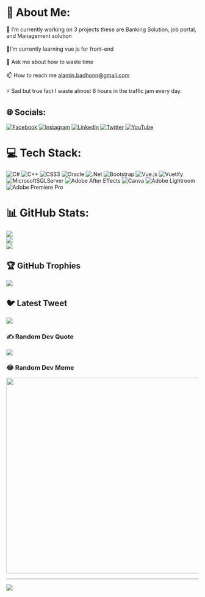 # 💫 About Me:         
🔭 I’m currently working on 3  projects these are Banking Solution, job portal, and Management solution<br><br>🌱I’m currently learning vue js for front-end<br><br>💬 Ask me about how to waste time<br><br>📫 How to reach me alamin.badhonn@gmail.com<br><br>⚡ Sad but true fact I waste almost 6 hours in the traffic jam every day.
 

## 🌐 Socials:
[![Facebook](https://img.shields.io/badge/Facebook-%231877F2.svg?logo=Facebook&logoColor=white)](https://facebook.com/alamin.badhonn) [![Instagram](https://img.shields.io/badge/Instagram-%23E4405F.svg?logo=Instagram&logoColor=white)](https://instagram.com/al-amin.badhon) [![LinkedIn](https://img.shields.io/badge/LinkedIn-%230077B5.svg?logo=linkedin&logoColor=white)](https://linkedin.com/in/alamin-badhon) [![Twitter](https://img.shields.io/badge/Twitter-%231DA1F2.svg?logo=Twitter&logoColor=white)](https://twitter.com/BMAlaminBadhon) [![YouTube](https://img.shields.io/badge/YouTube-%23FF0000.svg?logo=YouTube&logoColor=white)](https://youtube.com/@al-abadhon931) 

# 💻 Tech Stack:
![C#](https://img.shields.io/badge/c%23-%23239120.svg?style=for-the-badge&logo=c-sharp&logoColor=white) ![C++](https://img.shields.io/badge/c++-%2300599C.svg?style=for-the-badge&logo=c%2B%2B&logoColor=white) ![CSS3](https://img.shields.io/badge/css3-%231572B6.svg?style=for-the-badge&logo=css3&logoColor=white) ![Oracle](https://img.shields.io/badge/Oracle-F80000?style=for-the-badge&logo=oracle&logoColor=white) ![.Net](https://img.shields.io/badge/.NET-5C2D91?style=for-the-badge&logo=.net&logoColor=white) ![Bootstrap](https://img.shields.io/badge/bootstrap-%23563D7C.svg?style=for-the-badge&logo=bootstrap&logoColor=white) ![Vue.js](https://img.shields.io/badge/vuejs-%2335495e.svg?style=for-the-badge&logo=vuedotjs&logoColor=%234FC08D) ![Vuetify](https://img.shields.io/badge/Vuetify-1867C0?style=for-the-badge&logo=vuetify&logoColor=AEDDFF) ![MicrosoftSQLServer](https://img.shields.io/badge/Microsoft%20SQL%20Sever-CC2927?style=for-the-badge&logo=microsoft%20sql%20server&logoColor=white) ![Adobe After Effects](https://img.shields.io/badge/Adobe%20After%20Effects-9999FF.svg?style=for-the-badge&logo=Adobe%20After%20Effects&logoColor=white) ![Canva](https://img.shields.io/badge/Canva-%2300C4CC.svg?style=for-the-badge&logo=Canva&logoColor=white) ![Adobe Lightroom](https://img.shields.io/badge/Adobe%20Lightroom-31A8FF.svg?style=for-the-badge&logo=Adobe%20Lightroom&logoColor=white) ![Adobe Premiere Pro](https://img.shields.io/badge/Adobe%20Premiere%20Pro-9999FF.svg?style=for-the-badge&logo=Adobe%20Premiere%20Pro&logoColor=white)
# 📊 GitHub Stats:
![](https://github-readme-stats.vercel.app/api?username=Al-aminBadhon&theme=default&hide_border=false&include_all_commits=true&count_private=true)<br/>
![](https://github-readme-streak-stats.herokuapp.com/?user=Al-aminBadhon&theme=default&hide_border=false)<br/>
![](https://github-readme-stats.vercel.app/api/top-langs/?username=Al-aminBadhon&theme=default&hide_border=false&include_all_commits=true&count_private=true&layout=compact)

## 🏆 GitHub Trophies
![](https://github-profile-trophy.vercel.app/?username=Al-aminBadhon&theme=radical&no-frame=false&no-bg=true&margin-w=4)
 
## 🐦 Latest Tweet
[![](https://gtce.itsvg.in/api?username=BMAlaminBadhon)](https://github.com/VishwaGauravIn/github-twitter-card-embed)

### ✍️ Random Dev Quote
![](https://quotes-github-readme.vercel.app/api?type=horizontal&theme=radical)

### 😂 Random Dev Meme
<img src="https://random-memer.herokuapp.com/" width="512px"/>

---
[![](https://visitcount.itsvg.in/api?id=Al-aminBadhon&icon=0&color=3)](https://visitcount.itsvg.in)

<!-- Proudly created with GPRM ( https://gprm.itsvg.in ) -->
